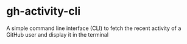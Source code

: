 # gh-activity-cli
A simple command line interface (CLI) to fetch the recent activity of a GitHub user and display it in the terminal
